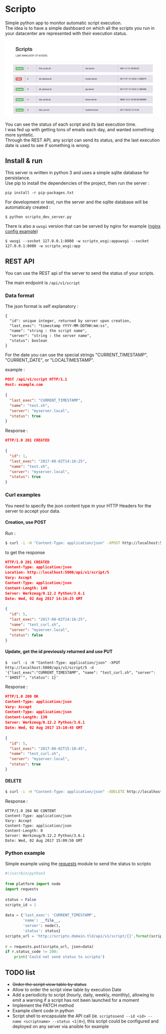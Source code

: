 # Scripto

Simple python app to monitor automatic script execution.  
The idea is to have a simple dashboard on which all the scripts you run in your datacenter are represented with their execution status.

![Screenshot](./docs/img/screenshot.png)

You can see the status of each script and its last execution time.  
I was fed up with getting tons of emails each day, and wanted something more syntetic.  
Through the REST API, any script can send its status, and the last execution date is used to see if something is wrong.

## Install & run
This server is written in python 3 and uses a simple sqlite database for persistance.  
Use pip to install the dependencies of the project, then run the server :
```
pip install -r pip-packages.txt
```

For development or test, run the server and the sqlite database will be automaticaly created :

```
$ python scripto_dev_server.py
```

There is also a `uwsgi` version that can be served by nginx for example ([nginx config example](./docs/nginx/scripto.conf))
```
$ uwsgi --socket 127.0.0.1:8080 -w scripto_wsgi:appuwsgi --socket 127.0.0.1:8080 -w scripto_wsgi:app
```

## REST API
You can use the REST api of the server to send the status of your scripts.

The main endpoint is `/api/v1/script`

### Data format
The json format is self explanatory :
```
{
  "id": unique integer, returned by server upon creation,
  "last_exec": "timestamp YYYY-MM-DDTHH:mm:ss",
  "name": "string : the script name",
  "server": "string : the server name",
  "status": boolean
}
```

For the date you can use the special strings "CURRENT_TIMESTAMP", "CURRENT_DATE", or "LOCALTIMESTAMP".

example :
```json
POST /api/v1/script HTTP/1.1
Host: example.com

{
  "last_exec": "CURRENT_TIMESTAMP",
  "name": "test.sh",
  "server": "myserver.local",
  "status": true
}
```
Response :
```json
HTTP/1.0 201 CREATED

{
  "id": 1,
  "last_exec": "2017-08-02T14:16:25",
  "name": "test.sh",
  "server": "myserver.local",
  "status": true
}
```


### Curl examples
You need to specify the json content type in your HTTP Headers for the server to accept your data.

#### Creation, use POST
Run :
```bash
$ curl -i -H "Content-Type: application/json" -XPOST http://localhost:5000/api/v1/script -d '{"last_exec":"CURRENT_TIMESTAMP", "name": "test_curl.sh", "server": "'$HOST'", "status": 0}'
```

to get the response

```json
HTTP/1.0 201 CREATED
Content-Type: application/json
Location: http://localhost:5000/api/v1/script/5
Vary: Accept
Content-Type: application/json
Content-Length: 140
Server: Werkzeug/0.12.2 Python/3.6.1
Date: Wed, 02 Aug 2017 14:16:25 GMT

{
  "id": 5,
  "last_exec": "2017-08-02T14:16:25",
  "name": "test_curl.sh",
  "server": "myserver.local",
  "status": false
}
```

#### Update, get the id previously returned and use PUT

```
$  curl -i -H "Content-Type: application/json" -XPUT http://localhost:5000/api/v1/script/5 -d '{"last_exec":"CURRENT_TIMESTAMP", "name": "test_curl.sh", "server": "'$HOST'", "status": 1}'
```

Response :

```json
HTTP/1.0 200 OK
Content-Type: application/json
Vary: Accept
Content-Type: application/json
Content-Length: 130
Server: Werkzeug/0.12.2 Python/3.6.1
Date: Wed, 02 Aug 2017 15:10:45 GMT

{
  "id": 5,
  "last_exec": "2017-08-02T15:10:45",
  "name": "test_curl.sh",
  "server": "myserver.local",
  "status": true
}
```

#### DELETE
```bash
$ curl -i -H "Content-Type: application/json" -XDELETE http://localhost:5000/api/v1/script/5
```

Response :
```
HTTP/1.0 204 NO CONTENT
Content-Type: application/json
Vary: Accept
Content-Type: application/json
Content-Length: 0
Server: Werkzeug/0.12.2 Python/3.6.1
Date: Wed, 02 Aug 2017 15:09:50 GMT
```

### Python example

Simple example using the [requests](http://docs.python-requests.org/en/master/)
module to send the status to scripto

```python
#!/usr/bin/python3

from platform import node
import requests

status = False
scripto_id = 1

data = {'last_exec': 'CURRENT_TIMESTAMP',
        'name': __file__,
        'server': node(),
        'status': status}
scripto_url = 'http://scripto.domain.tld/api/v1/script/{}'.format(scripto_id)

r = requests.put(scripto_url, json=data)
if r.status_code != 200:
    print('Could not send status to scripto')
```
## TODO list

-   ~~Order the script view table by status~~
-   Allow to order the script view table by execution Date
-   Add a periodicity to script (hourly, daily, weekly, monthly), allowing to emit a warning if a script has not been launched for a moment
-   Implement the PATCH method
-   Example client code in python
-   Script shell to encapsulate the API call (ie. `scriptosend --id <id> --name <scriptname> --status <1|0>`), this script could be configured and deployed on any server via ansible for example
